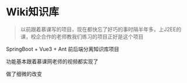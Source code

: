 # Wiki知识库

>以前跟着慕课写的项目，现在都快忘了好巧的事时隔半年多，上J2EE的课，校企合作的老师教我们练习的项目正好是这个项目

SpringBoot + Vue3 + Ant 前后端分离知识库项目

功能基本跟着慕课网老师的视频都实现了

做了细微的改变
